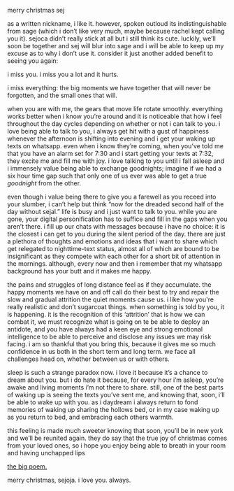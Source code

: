 merry christmas sej

as a written nickname, i like it. however, spoken outloud its indistinguishable from sage (which i don’t like very much, maybe because rachel kept calling you it). sejoca didn’t really stick at all but i still think its cute. luckily, we’ll soon be together and sej will blur into sage and i will be able to keep up my excuse as to why i don’t use it. consider it just another added benefit to seeing you again:

i miss you. i miss you a lot and it hurts. 

i miss everything: the big moments we have together that will never be forgotten, and the small ones that will.

when you are with me, the gears that move life rotate smoothly. everything works better when i know you’re around and it is noticeable that how i feel throughout the day cycles depending on whether or not i can talk to you. i love being able to talk to you, i always get hit with a gust of happiness whenever the afternoon is shifting into evening and i get your waking up texts on whatsapp. even when i know they’re coming, when you’ve told me that you have an alarm set for 7:30 and i start getting your texts at 7:32, they excite me and fill me with joy. i love talking to you until i fall asleep and i immensely value being able to exchange goodnights; imagine if we had a six hour time gap such that only one of us ever was able to get a true *goodnight* from the other.

even though i value being there to give you a farewell as you receed into your slumber, i can’t help but think “now for the dreaded second half of the day without sejal.”  life is busy and i just want to talk to you. while you are gone, your digital personification has to suffice and fill in the gaps when you aren’t there. i fill up our chats with messages because i have no choice: it is the closest i can get to you during the silent period of the day. there are just a plethora of thoughts and emotions and ideas that i want to share which get relegated to nighttime-text status, almost all of which are bound to be insignificant as they compete with each other for a short bit of attention in the mornings. although, every now and then i remember that my whatsapp background has your butt and it makes me happy.

the pains and struggles of long distance feel as if they accumulate. the happy moments we have on and off call do their best to try and repair the slow and gradual attrition the quiet moments cause us. i like how you're really realistic and don’t sugarcoat things. when something is told by you, it is happening. it is the recognition of this ‘attrition’ that is how we can combat it, we must recognize what is going on te be able to deploy an antidote, and you have always had a keen eye and strong emotional intelligence to be able to perceive and disclose any issues we may risk facing. i am so thankful that you bring this, because it gives me so much confidence in us both in the short term and long term. we face all challenges head on, whether between us or with others.

sleep is such a strange paradox now. i love it because it’s a chance to dream about you. but i do hate it because, for every hour i’m asleep, you’re awake and living moments i’m not there to share. still, one of the best parts of waking up is seeing the texts you’ve sent me, and knowing that, soon, i’ll be able to wake up with you. as i daydream i always return to fond memories of waking up sharing the hollows bed, or in my case waking up as you return to bed, and embracing each others warmth. 

this feeling is made much sweeter knowing that soon, you’ll be in new york and we’ll be reunited again. they do say that the true joy of christmas comes from your loved ones, so i hope you enjoy being able to breath in your room and having unchapped lips

[the big poem.](https://poets.org/poem/do-not-go-gentle-good-night)

merry christmas, sejoja. i love you. always.